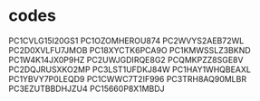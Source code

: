 # codes

PC1CVLG15I20GS1
PC1OZOMHEROU874
PC2WVYS2AEB72WL
PC2D0XVLFU7JMOB
PC18XYCTK6PCA9O
PC1KMWSSLZ3BKND
PC1W4K14JX0P9HZ
PC2UWJGDIRQE8G2
PCQMKPZZ8SGE8V
PC2DQJRUSXKO2MP
PC3LST1UFDKJ84W
PC1HAY1WHQBEAXL
PC1YBVY7P0LEQD9
PC1CWWC7T2IF996
PC3TRH8AQ90MLBR
PC3EZUTBBDHJZU4
PC15660P8X1MBDJ
